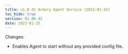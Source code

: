 ```yaml
---
title: v1.0.42 Armory Agent Service (2023-01-25)
toc_hide: true
version: 01.00.42
date: 2023-01-25
---
```


Changes: 
- Enables Agent to start without  any provided config file.

